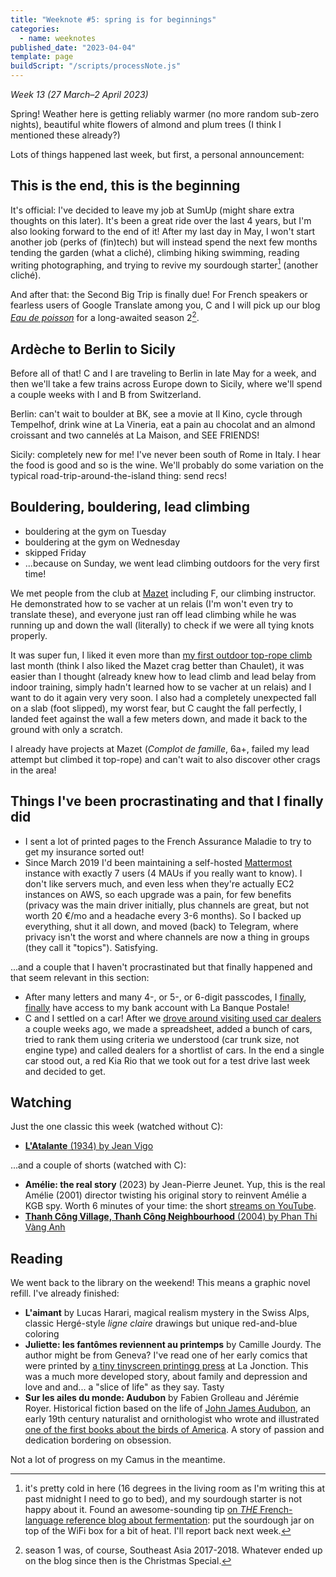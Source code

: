 ```yaml
---
title: "Weeknote #5: spring is for beginnings"
categories:
  - name: weeknotes
published_date: "2023-04-04"
template: page
buildScript: "/scripts/processNote.js"
---
```


_Week 13 (27 March–2 April 2023)_

Spring! Weather here is getting reliably warmer (no more random sub-zero nights), beautiful white flowers of almond and plum trees (I think I mentioned these already?)

Lots of things happened last week, but first, a personal announcement:

## This is the end, this is the beginning

It's official: I've decided to leave my job at SumUp (might share extra thoughts on this later). It's been a great ride over the last 4 years, but I'm also looking forward to the end of it! After my last day in May, I won't start another job (perks of (fin)tech) but will instead spend the next few months tending the garden (what a cliché), climbing hiking swimming, reading writing photographing, and trying to revive my sourdough starter[^1] (another cliché).

And after that: the Second Big Trip is finally due! For French speakers or fearless users of Google Translate among you, C and I will pick up our blog [_Eau de poisson_](https://eaudepoisson.com/) for a long-awaited season 2[^2].

## Ardèche to Berlin to Sicily

Before all of that! C and I are traveling to Berlin in late May for a week, and then we'll take a few trains across Europe down to Sicily, where we'll spend a couple weeks with I and B from Switzerland.

Berlin: can't wait to boulder at BK, see a movie at Il Kino, cycle through Tempelhof, drink wine at La Vineria, eat a pain au chocolat and an almond croissant and two cannelés at La Maison, and SEE FRIENDS!

Sicily: completely new for me! I've never been south of Rome in Italy. I hear the food is good and so is the wine. We'll probably do some variation on the typical road-trip-around-the-island thing: send recs!

## Bouldering, bouldering, lead climbing

- bouldering at the gym on Tuesday
- bouldering at the gym on Wednesday
- skipped Friday
- ...because on Sunday, we went lead climbing outdoors for the very first time!

We met people from the club at [Mazet](https://www.ffme.fr/sne-fiche/637/) including F, our climbing instructor. He demonstrated how to se vacher at un relais (I'm won't even try to translate these), and everyone just ran off lead climbing while he was running up and down the wall (literally) to check if we were all tying knots properly.

It was super fun, I liked it even more than [my first outdoor top-rope climb](/notes/weeknote-1-first-crag-climb/) last month (think I also liked the Mazet crag better than Chaulet), it was easier than I thought (already knew how to lead climb and lead belay from indoor training, simply hadn't learned how to se vacher at un relais) and I want to do it again very very soon. I also had a completely unexpected fall on a slab (foot slipped), my worst fear, but C caught the fall perfectly, I landed feet against the wall a few meters down, and made it back to the ground with only a scratch.

I already have projects at Mazet (_Complot de famille_, 6a+, failed my lead attempt but climbed it top-rope) and can't wait to also discover other crags in the area!

## Things I've been procrastinating and that I finally did

- I sent a lot of printed pages to the French Assurance Maladie to try to get my insurance sorted out!
- Since March 2019 I'd been maintaining a self-hosted [Mattermost](https://mattermost.com/) instance with exactly 7 users (4 MAUs if you really want to know). I don't like servers much, and even less when they're actually EC2 instances on AWS, so each upgrade was a pain, for few benefits (privacy was the main driver initially, plus channels are great, but not worth 20 €/mo and a headache every 3-6 months). So I backed up everything, shut it all down, and moved (back) to Telegram, where privacy isn't the worst and where channels are now a thing in groups (they call it "topics"). Satisfying.

...and a couple that I haven't procrastinated but that finally happened and that seem relevant in this section:

- After many letters and many 4-, or 5-, or 6-digit passcodes, I [finally](/notes/weeknote-2-lots-of-good-weed/), [finally](/notes/weeknote-4-radish-ivy-checkbook/) have access to my bank account with La Banque Postale!
- C and I settled on a car! After we [drove around visiting used car dealers](/notes/weeknote-3-draining-a-well/) a couple weeks ago, we made a spreadsheet, added a bunch of cars, tried to rank them using criteria we understood (car trunk size, not engine type) and called dealers for a shortlist of cars. In the end a single car stood out, a red Kia Rio that we took out for a test drive last week and decided to get.

## Watching

Just the one classic this week (watched without C):

- [**L'Atalante** (1934) by Jean Vigo](/notes/l-atalante-by-jean-vigo/)

...and a couple of shorts (watched with C):

- **Amélie: the real story** (2023) by Jean-Pierre Jeunet. Yup, this is the real Amélie (2001) director twisting his original story to reinvent Amélie a KGB spy. Worth 6 minutes of your time: the short [streams on YouTube](https://www.youtube.com/watch?v=IB_lTTxYSsg).
- [**Thanh Công Village, Thanh Công Neighbourhood** (2004) by Phan Thi Vàng Anh](/notes/thanh-cong-village-thanh-cong-neighbourhood-by-phan-thi-vang-anh/)

## Reading

We went back to the library on the weekend! This means a graphic novel refill. I've already finished:

- **L'aimant** by Lucas Harari, magical realism mystery in the Swiss Alps, classic Hergé-style _ligne claire_ drawings but unique red-and-blue coloring
- **Juliette: les fantômes reviennent au printemps** by Camille Jourdy. The author might be from Geneva? I've read one of her early comics that were printed by [a tiny tinyscreen printingg press](http://www.drozophile.ch/livres.htm) at La Jonction. This was a much more developed story, about family and depression and love and and... a "slice of life" as they say. Tasty
- **Sur les ailes du monde: Audubon** by Fabien Grolleau and Jérémie Royer. Historical fiction based on the life of [John James Audubon](https://en.wikipedia.org/wiki/John_James_Audubon), an early 19th century naturalist and ornithologist who wrote and illustrated [one of the first books about the birds of America](https://en.wikipedia.org/wiki/The_Birds_of_America). A story of passion and dedication bordering on obsession.

Not a lot of progress on my Camus in the meantime.

[^1]: it's pretty cold in here (16 degrees in the living room as I'm writing this at past midnight I need to go to bed), and my sourdough starter is not happy about it. Found an awesome-sounding tip [on _THE_ French-language reference blog about fermentation](https://nicrunicuit.com/aide/sos-mon-levain-qui-a-demarre-ne-bulle-plus-que-faire/)[^3]: put the sourdough jar on top of the WiFi box for a bit of heat. I'll report back next week.
[^2]: season 1 was, of course, Southeast Asia 2017-2018. Whatever ended up on the blog since then is the Christmas Special.
[^3]: you just gotta love that French-language fermentation blogs are written by older ladies called names like Maria-Claire Frédéric, it's so much more trustworthy than [hipster blogs](https://www.theperfectloaf.com/) or [hipster company blogs](https://www.kingarthurbaking.com/learn/guides/sourdough) or the like[^4].
[^4]: look at that, footnotes in footnotes!
